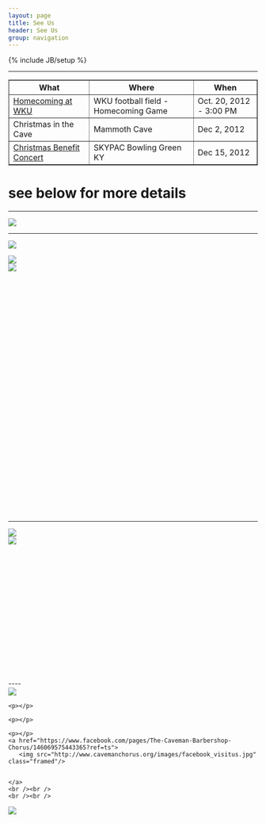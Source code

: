 ```yaml
---
layout: page
title: See Us 
header: See Us
group: navigation
---
```

{% include JB/setup %}

---

<table border="1" 
cellpadding="10">

<tr>
  <th>What</th>
  <th>Where</th>
  <th>When</th>
</tr>
<tr>
  <td><a href="#WKU">Homecoming at WKU</a></td>
  <td>WKU football field - Homecoming Game</td>
  <td>Oct. 20, 2012   -    3:00 PM</td>
</tr>
<tr>
  <td>Christmas in the Cave</td>
  <td>Mammoth Cave</td>
  <td>Dec 2, 2012</td>
</tr>
<tr>
  <td><a href="#christmas2012">Christmas Benefit Concert</a></td>
  <td>SKYPAC Bowling Green KY</td>
  <td>Dec 15, 2012</td>
</tr>
</table>

# see below for more details

---

<img src="http://www.cavemanchorus.org/images/Chorus_ad_flyer.jpg" class="framed" />

---

<a id="christmas2012"></a>
<img src="http://www.cavemanchorus.org/images/Christmas_Concert_Banner.jpg" class="framed"/>

<p></p>
<p></p>
<p></p>

<div class="span6">
  <a href="http://www.thecenterforcourageouskids.org">
   <img src="http://www.cavemanchorus.org/images/center_for_courageous_kids_small_logo_259x231.jpg" class="framed"/>
 </a>
</div>
<div class="span5">
  <a href="http://www.theskypac.com">
    <img src="http://www.cavemanchorus.org/images/skypac_logo_219x72.jpg" class="framed"/>
 </a>

</div>


<br /><br />
<br /><br />
<br /><br />
<br /><br />
<br /><br />
<br /><br />
<br /><br />
<br /><br />
<br /><br />
<br /><br />
<br /><br />
<br /><br />
<br /><br />
<br /><br />
<hr>
<div class="span4">
<a id="WKU"></a>
<img src="http://www.wkusports.com/fls/5400/countdowns/countdown-louisianna-Monroe.jpg" class="framed"/>
</div>
<div class="span7">
<img src="http://www.cavemanchorus.org/images/WKU_homecoming_600x100.jpg" class="framed"/>
</div>
<br /><br />
<br /><br />
<br /><br />
<br /><br />
<br /><br />
<br /><br />
<br /><br />
<br /><br />
----

<div>
  <div class="span4 footer-left">
    <a href="http://barbershop.org"> 
      <img src="http://www.cavemanchorus.org/BHSlogo.gif" class="framed"/>
    </a>
    <p></p>
    <p></p>
    
    <p></p>
  
    <p></p>
   
  </div>
  <div class="span4 footer-middle">
    
    <p></p>
    <a href="https://www.facebook.com/pages/The-Caveman-Barbershop-Chorus/146069575443365?ref=ts">
       <img src="http://www.cavemanchorus.org/images/facebook_visitus.jpg" class="framed"/>
    
     
    </a>
    <br /><br />
    <br /><br />
    
  </div>
  <div class="span3 footer-right">
    <a href="http://www.cardinaldistrict.org">
      <img src="http://www.cavemanchorus.org/cardinallogo.gif" class="framed"/>
    </a>
    <p></p>
    <p></p>
    <p></p>
    <p></p>
    <p></p>
    <p></p>
    <p></p>
    <p></p>
  </div>
</div>


